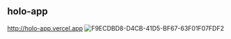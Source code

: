 ## holo-app

http://holo-app.vercel.app
![F9ECDBD8-D4CB-41D5-BF67-63F01F07FDF2](https://user-images.githubusercontent.com/96198088/210577716-d524dabe-5b89-477c-a2d6-f705f1367348.png)
